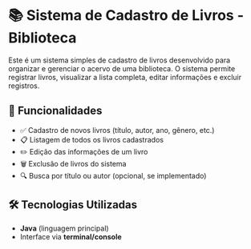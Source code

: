 # 📚 Sistema de Cadastro de Livros - Biblioteca

Este é um sistema simples de cadastro de livros desenvolvido para organizar e gerenciar o acervo de uma biblioteca. O sistema permite registrar livros, visualizar a lista completa, editar informações e excluir registros.

## 🚀 Funcionalidades

- ✅ Cadastro de novos livros (título, autor, ano, gênero, etc.)
- 📋 Listagem de todos os livros cadastrados
- ✏️ Edição das informações de um livro
- 🗑️ Exclusão de livros do sistema
- 🔍 Busca por título ou autor (opcional, se implementado)

## 🛠 Tecnologias Utilizadas

- **Java** (linguagem principal)
- Interface via **terminal/console**
